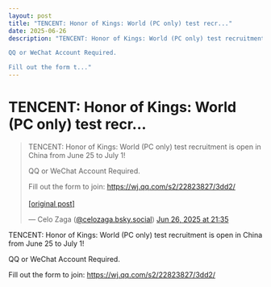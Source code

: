 ```yaml
---
layout: post
title: "TENCENT: Honor of Kings: World (PC only) test recr..."
date: 2025-06-26
description: "TENCENT: Honor of Kings: World (PC only) test recruitment is open in China from June 25 to July 1!

QQ or WeChat Account Required. 

Fill out the form t..."
---
```


<h1 class="bluesky-post-title">TENCENT: Honor of Kings: World (PC only) test recr...</h1>

<blockquote class="bluesky-embed" data-bluesky-uri="at://did:plc:lmh6rennptq77inaztnovw4b/app.bsky.feed.post/3lsk3fzlead2v" data-bluesky-embed-color-mode="system">
<p lang="">TENCENT: Honor of Kings: World (PC only) test recruitment is open in China from June 25 to July 1!

QQ or WeChat Account Required. 

Fill out the form to join: https://wj.qq.com/s2/22823827/3dd2/<br><br><a href="https://bsky.app/profile/celozaga.bsky.social/post/3lsk3fzlead2v">[original post]</a></p>
&mdash; Celo Zaga (<a href="https://bsky.app/profile/did:plc:lmh6rennptq77inaztnovw4b?ref_src=embed">@celozaga.bsky.social</a>) <a href="https://bsky.app/profile/celozaga.bsky.social/post/3lsk3fzlead2v?ref_src=embed">Jun 26, 2025 at 21:35</a>
</blockquote>
<script async src="https://embed.bsky.app/static/embed.js" charset="utf-8"></script>

<p class="bluesky-post-description">TENCENT: Honor of Kings: World (PC only) test recruitment is open in China from June 25 to July 1!

QQ or WeChat Account Required. 

Fill out the form to join: https://wj.qq.com/s2/22823827/3dd2/</p>

